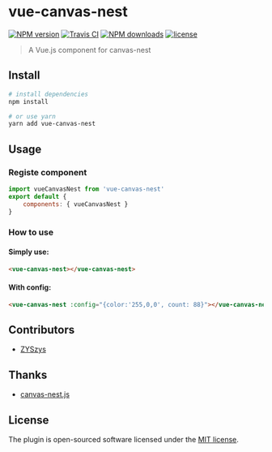 # vue-canvas-nest

[![NPM version](https://img.shields.io/npm/v/vue-canvas-nest.svg?style=flat)](https://npmjs.org/package/vue-canvas-nest)
[![Travis CI](https://travis-ci.org/ZYSzys/vue-canvas-nest.svg?branch=master)](https://travis-ci.org/ZYSzys/vue-canvas-nest)
[![NPM downloads](http://img.shields.io/npm/dm/vue-canvas-nest.svg?style=flat)](https://npmjs.org/package/vue-canvas-nest)
[![license](https://img.shields.io/github/license/ZYSzys/vue-canvas-nest.svg)](https://github.com/ZYSzys/vue-canvas-nest/blob/master/LICENSE)

> A Vue.js component for canvas-nest

## Install

``` bash
# install dependencies
npm install

# or use yarn
yarn add vue-canvas-nest
```

## Usage

### Registe component
```js
import vueCanvasNest from 'vue-canvas-nest'
export default {
    components: { vueCanvasNest }
}

```

### How to use

#### Simply use:
```html
<vue-canvas-nest></vue-canvas-nest>
```

#### With config:
```html
<vue-canvas-nest :config="{color:'255,0,0', count: 88}"></vue-canvas-nest>
```

## Contributors
- [ZYSzys](https://github.com/ZYSzys)

## Thanks
- [canvas-nest.js](https://github.com/hustcc/canvas-nest.js)

## License

The plugin is open-sourced software licensed under the [MIT license](https://opensource.org/licenses/MIT).
